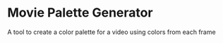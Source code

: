 # Movie Palette Generator

A tool to create a color palette for a video using colors from each frame
